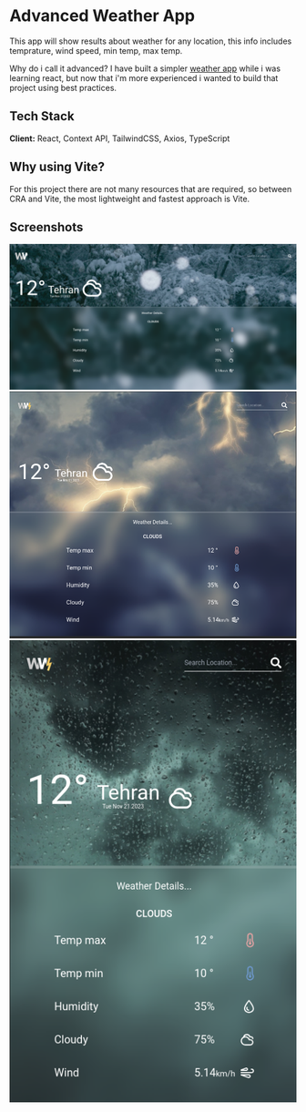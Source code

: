 
# Advanced Weather App

This app will show results about weather for any location, this info includes temprature, wind speed, min temp, max temp.

Why do i call it advanced?
I have built a simpler [weather app](https://weather-app-farnam.netlify.app/) while i was learning react, but now that i'm more experienced i wanted to build that project using best practices.
## Tech Stack

**Client:** React, Context API, TailwindCSS, Axios, TypeScript

## Why using Vite?
For this project there are not many resources that are required, so between CRA and Vite, the most lightweight and fastest approach is Vite.

## Screenshots

![Desktop Screenshot](src/screenshots/Desktop.png)
![Tablet Screenshot](src/screenshots/Tablet.png)
![Mobile Screenshot](src/screenshots/Mobile.png)
